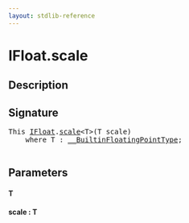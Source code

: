 ```yaml
---
layout: stdlib-reference
---
```


# IFloat\.scale

## Description





## Signature 

<pre>
<span class="code_keyword">This</span> <a href="/stdlib-reference/interfaces/IFloat/index" class="code_type">IFloat</a>.<a href="/stdlib-reference/interfaces/IFloat/scale">scale</a>&lt;<span class="code_type">T</span>&gt;(<span class="code_type">T</span> <span class='code_param'>scale</span>)
    <span class='code_keyword'>where</span> <span class="code_type">T</span> : <a href="/stdlib-reference/interfaces/BuiltinFloatingPointType/index" class="code_type">__BuiltinFloatingPointType</a>;

</pre>

## Parameters

#### T
#### scale  : T

